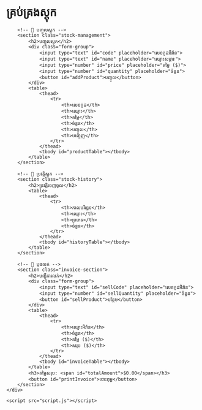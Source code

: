 <!DOCTYPE html>
<html lang="km">
<head>
    <meta charset="UTF-8">
    <meta name="viewport" content="width=device-width, initial-scale=1.0">
    <title>គ្រប់គ្រងស្តុក</title>
    <link rel="stylesheet" href="style.css">
</head>
<body>
    <div class="container">
        <h1>គ្រប់គ្រងស្តុក</h1>

        <!-- 📌 បញ្ចូលស្តុក -->
        <section class="stock-management">
            <h2>បញ្ចូលស្តុក</h2>
            <div class="form-group">
                <input type="text" id="code" placeholder="លេខកូដអីវ៉ាន">
                <input type="text" id="name" placeholder="ឈ្មោះសម្ភារៈ">
                <input type="number" id="price" placeholder="តម្លៃ ($)">
                <input type="number" id="quantity" placeholder="ចំនួន">
                <button id="addProduct">បញ្ចូល</button>
            </div>
            <table>
                <thead>
                    <tr>
                        <th>លេខកូដ</th>
                        <th>ឈ្មោះ</th>
                        <th>តម្លៃ</th>
                        <th>ចំនួន</th>
                        <th>បញ្ចូល</th>
                        <th>បញ្ចេញ</th>
                    </tr>
                </thead>
                <tbody id="productTable"></tbody>
            </table>
        </section>

        <!-- 📌 ប្រវត្តិស្តុក -->
        <section class="stock-history">
            <h2>ប្រវត្តិចេញចូល</h2>
            <table>
                <thead>
                    <tr>
                        <th>កាលបរិច្ឆេទ</th>
                        <th>ឈ្មោះ</th>
                        <th>ប្រភេទ</th>
                        <th>ចំនួន</th>
                    </tr>
                </thead>
                <tbody id="historyTable"></tbody>
            </table>
        </section>

        <!-- 📌 បុងលក់ -->
        <section class="invoice-section">
            <h2>បញ្ជីការលក់</h2>
            <div class="form-group">
                <input type="text" id="sellCode" placeholder="លេខកូដអីវ៉ាន">
                <input type="number" id="sellQuantity" placeholder="ចំនួន">
                <button id="sellProduct">បន្ថែម</button>
            </div>
            <table>
                <thead>
                    <tr>
                        <th>ឈ្មោះអីវ៉ាន</th>
                        <th>ចំនួន</th>
                        <th>តម្លៃ ($)</th>
                        <th>សរុប ($)</th>
                    </tr>
                </thead>
                <tbody id="invoiceTable"></tbody>
            </table>
            <h3>តម្លៃសរុប: <span id="totalAmount">$0.00</span></h3>
            <button id="printInvoice">បោះពុម្ព</button>
        </section>
    </div>

    <script src="script.js"></script>
</body>
</html>
